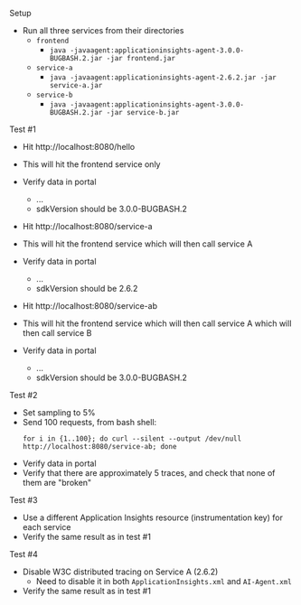 Setup

* Run all three services from their directories
  * `frontend`
    * `java -javaagent:applicationinsights-agent-3.0.0-BUGBASH.2.jar -jar frontend.jar`
  * `service-a`
    * `java -javaagent:applicationinsights-agent-2.6.2.jar -jar service-a.jar`
  * `service-b`
    * `java -javaagent:applicationinsights-agent-3.0.0-BUGBASH.2.jar -jar service-b.jar`

Test #1

* Hit http://localhost:8080/hello
* This will hit the frontend service only
* Verify data in portal
  * ...
  * sdkVersion should be 3.0.0-BUGBASH.2

* Hit http://localhost:8080/service-a
* This will hit the frontend service which will then call service A
* Verify data in portal
  * ...
  * sdkVersion should be 2.6.2

* Hit http://localhost:8080/service-ab
* This will hit the frontend service which will then call service A which will then call service B
* Verify data in portal
  * ...
  * sdkVersion should be 3.0.0-BUGBASH.2

Test #2

* Set sampling to 5%
* Send 100 requests, from bash shell:
  ```
  for i in {1..100}; do curl --silent --output /dev/null http://localhost:8080/service-ab; done
  ```
* Verify data in portal
* Verify that there are approximately 5 traces, and check that none of them are "broken"

Test #3

* Use a different Application Insights resource (instrumentation key) for each service
* Verify the same result as in test #1

Test #4

* Disable W3C distributed tracing on Service A (2.6.2)
  * Need to disable it in both `ApplicationInsights.xml` and `AI-Agent.xml`
* Verify the same result as in test #1
